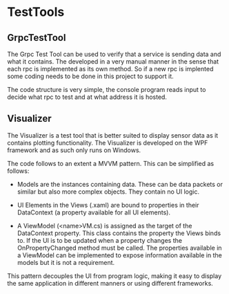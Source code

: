 # TestTools

## GrpcTestTool
The Grpc Test Tool can be used to verify that a service is sending data and what it contains. The developed in a very manual manner in the sense that each rpc is implemented as its own method. So if a new rpc is implented some coding needs to be done in this project to support it.

The code structure is very simple, the console program reads input to decide what rpc to test and at what address it is hosted.

## Visualizer
The Visualizer is a test tool that is better suited to display sensor data as it contains plotting functionality. The Visualizer is developed on the WPF framework and as such only runs on Windows.

The code follows to an extent a MVVM pattern. This can be simplified as follows:

- Models are the instances containing data. These can be data packets or similar but also more complex objects. They contain no UI logic.

- UI Elements in the Views (.xaml) are bound to properties in their DataContext (a property available for all UI elements).

- A ViewModel (\<name>VM.cs) is assigned as the target of the DataContext property. This class contains the property the Views binds to. If the UI is to be updated when a property changes the OnPropertyChanged method must be called. The properties available in a ViewModel can be implemented to expose information available in the models but it is not a requirement.

This pattern decouples the UI from program logic, making it easy to display the same application in different manners or using different frameworks.